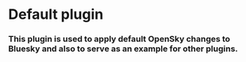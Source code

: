 # Default plugin
### This plugin is used to apply default OpenSky changes to Bluesky and also to serve as an example for other plugins.
